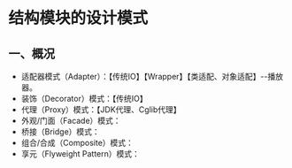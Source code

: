 # 结构模块的设计模式
## 一、概况
* 适配器模式（Adapter）：【传统IO】【Wrapper】【类适配、对象适配】--播放器。
* 装饰（Decorator）模式：【传统IO】
* 代理（Proxy）模式：【JDK代理、Cglib代理】
* 外观/门面（Facade）模式：
* 桥接（Bridge）模式：
* 组合/合成（Composite）模式：
* 享元（Flyweight Pattern）模式：